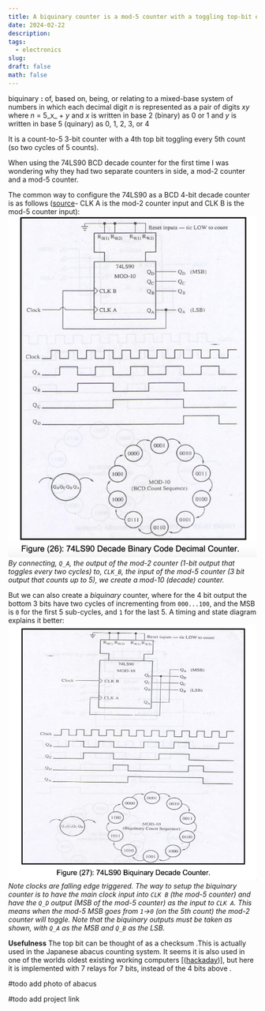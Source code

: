 ```yaml
---
title: A biquinary counter is a mod-5 counter with a toggling top-bit every 5th count
date: 2024-02-22
description: 
tags:
  - electronics
slug: 
draft: false
math: false
---
```


biquinary
**:** of, based on, being, or relating to a mixed-base system of numbers in which each decimal digit _n_ is represented as a pair of digits _xy_ where _n_ = 5_x_ + _y_ and _x_ is written in base 2 (binary) as 0 or 1 and _y_ is written in base 5 (quinary) as 0, 1, 2, 3, or 4

It is a count-to-5 3-bit counter with a 4th top bit toggling every 5th count (so two cycles of 5 counts). 

When using the 74LS90 BCD decade counter for the first time I was wondering why they had two separate counters in side, a mod-2 counter and a mod-5 counter.

The common way to configure the 74LS90 as a BCD 4-bit decade counter is as follows ([source](https://www.uobabylon.edu.iq/eprints/publication_12_16297_163.pdf)- CLK A is the mod-2 counter input and CLK B is the mod-5 counter input):
![](attachments/Screenshot%202024-02-22%20at%2010.53.13%20AM.png)
_By connecting, `Q_A`, the output of the mod-2 counter (1-bit output that toggles every two cycles) to, `CLK_B`, the input of the mod-5 counter (3 bit output that counts up to 5), we create a mod-10 (decade) counter._

But we can also create a _biquinary_ counter, where for the 4 bit output the bottom 3 bits have two cycles of incrementing from `000...100`, and the MSB is `0` for the first 5 sub-cycles, and `1` for the last 5. A timing and state diagram explains it better:
![](attachments/Screenshot%202024-02-22%20at%2011.03.37%20AM.png)
_Note clocks are falling edge triggered. The way to setup the biquinary counter is to have the main clock input into `CLK B` (the mod-5 counter) and have the `Q_D` output (MSB of the mod-5 counter) as the input to `CLK A`. This means when the mod-5 MSB goes from `1`→`0` (on the 5th count) the mod-2 counter will toggle. Note that the biquinary outputs must be taken as shown, with `Q_A` as the MSB and `Q_B` as the LSB._

**Usefulness**
The top bit can be thought of as a checksum .This is actually used in the Japanese abacus counting system. It seems it is also used in one of the worlds oldest existing working computers [([hackaday](https://hackaday.com/2019/08/03/maybe-the-oldest-computer-probably-the-oddest/))], but here it is implemented with 7 relays for 7 bits, instead of the 4 bits above .

#todo add photo of abacus

#todo add project link
